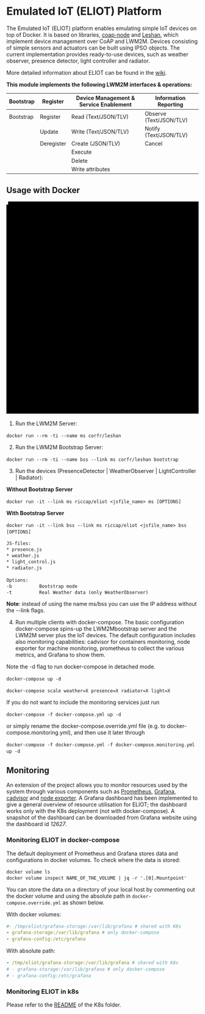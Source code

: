 # Emulated IoT (ELIOT) Platform

The Emulated IoT (ELIOT) platform enables emulating simple IoT devices on top of Docker. It is based on libraries, [coap-node](https://github.com/PeterEB/coap-node) and [Leshan](https://github.com/eclipse/leshan), which implement device management over CoAP and LWM2M. Devices consisting of simple sensors and actuators can be built using IPSO objects. The current implementation provides ready-to-use devices, such as weather observer, presence detector, light controller and radiator.

More detailed information about ELIOT can be found in the [wiki](https://github.com/Alliasd/ELIOT/wiki).

**This module implements the following LWM2M interfaces & operations:**

Bootstrap | Register   | Device Management & Service Enablement | Information Reporting
--------- | ---------- | -------------------------------------- | -----------------------
Bootstrap | Register   | Read (Text/JSON/TLV)                   | Observe (Text/JSON/TLV)
          | Update     | Write (Text/JSON/TLV)                  | Notify (Text/JSON/TLV)
          | Deregister | Create (JSON/TLV)                      | Cancel
          |            | Execute                                |
          |            | Delete                                 |
          |            | Write attributes

## Usage with Docker

![alt text](https://github.com/ricCap/ELIoT/blob/master/docs/eliot.gif)

1. Run the LWM2M Server:

  `docker run --rm -ti --name ms corfr/leshan`

2. Run the LWM2M Bootstrap Server:

  `docker run --rm -ti --name bss --link ms corfr/leshan bootstrap`

3. Run the devices (PresenceDetector | WeatherObserver | LightController | Radiator):

  **Without Bootstrap Server**

  `docker run -it --link ms riccap/eliot <jsfile_name> ms [OPTIONS]`

  **With Bootstrap Server**

  `docker run -it --link bss --link ms riccap/eliot <jsfile_name> bss [OPTIONS]`

  ```
  JS-files:
  * presence.js
  * weather.js
  * light_control.js
  * radiator.js

  Options:
  -b          Bootstrap mode
  -t          Real Weather data (only WeatherObserver)
  ```

  **Note**: instead of using the name ms/bss you can use the IP address without the --link flags.

4. Run multiple clients with docker-compose. The basic configuration docker-compose spins-up the LWM2Mbootstrap server and the LWM2M server plus the IoT devices. The default configuration includes also monitoring capabilities: cadvisor for containers monitoring, node exporter for machine monitoring, prometheus to collect the various metrics, and Grafana to show them.

Note the -d flag to run docker-compose in detached mode.

`docker-compose up -d`

`docker-compose scale weather=X presence=X radiator=X light=X`

If you do not want to include the monitoring services just run

`docker-compose -f docker-compose.yml up -d`

or simply rename the docker-compose.override.yml file (e.g. to docker-compose.monitoring.yml), and then use it later through

`docker-compose -f docker-compose.yml -f docker-compose.monitoring.yml up -d`

## Monitoring

An extension of the project allows you to monitor resources used by the system through various components such as [Prometheus](https://prometheus.io/), [Grafana](https://grafana.com/), [cadvisor](https://github.com/google/cadvisor) and [node exporter](https://github.com/prometheus/node_exporter). A Grafana dashboard has been implemented to give a general overview of resource utilisation for ELIOT; the dashboard works only with the K8s deployment (not with docker-compose). A snapshot of the dashboard can be downloaded from Grafana website using the dashboard id _12627_.

### Monitoring ELIOT in docker-compose

The default deployment of Prometheus and Grafana stores data and configurations in docker volumes. To check where the data is stored:

```
docker volume ls
docker volume inspect NAME_OF_THE_VOLUME | jq -r '.[0].Mountpoint'
```

You can store the data on a directory of your local host by commenting out the docker volume and using the absolute path in `docker-compose.override.yml` as shown below.

With docker volumes:

```yaml
#- /tmp/eliot/grafana-storage:/var/lib/grafana # shared with K8s
- grafana-storage:/var/lib/grafana # only docker-compose
- grafana-config:/etc/grafana
```

With absolute path:

```yaml
- /tmp/eliot/grafana-storage:/var/lib/grafana # shared with K8s
# - grafana-storage:/var/lib/grafana # only docker-compose
# - grafana-config:/etc/grafana
```

### Monitoring ELIOT in k8s

Please refer to the [README](https://github.com/ricCap/ELIoT/tree/master/k8s) of the K8s folder.
